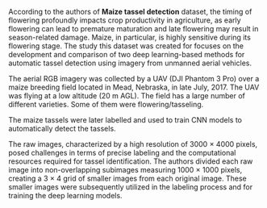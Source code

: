 According to the authors of **Maize tassel detection** dataset, the timing of flowering profoundly impacts crop productivity in agriculture, as early flowering can lead to premature maturation and late flowering may result in season-related damage. Maize, in particular, is highly sensitive during its flowering stage. The study this dataset was created for focuses on the development and comparison of two deep learning-based methods for automatic tassel detection using imagery from unmanned aerial vehicles.

The aerial RGB imagery was collected by a UAV (DJI Phantom 3 Pro) over a maize breeding field located in Mead, Nebraska, in late July, 2017. The UAV was flying at a low altitude (20 m AGL). The field has a large number of different varieties. Some of them were flowering/tasseling. 

The maize tassels were later labelled and used to train CNN models to automatically detect the tassels.

The raw images, characterized by a high resolution of 3000 × 4000 pixels, posed challenges in terms of precise labeling and the computational resources required for tassel identification. The authors divided each raw image into non-overlapping subimages measuring 1000 × 1000 pixels, creating a 3 × 4 grid of smaller images from each original image. These smaller images were subsequently utilized in the labeling process and for training the deep learning models.